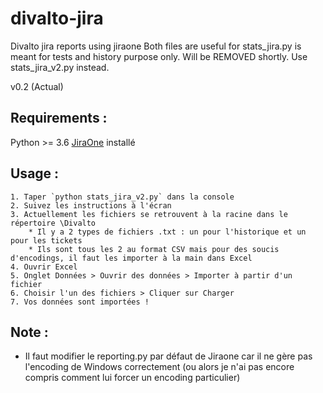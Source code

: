 # divalto-jira
Divalto jira reports using jiraone
Both files are useful for stats_jira.py is meant for tests and history purpose only. Will be REMOVED shortly.
Use stats_jira_v2.py instead.

v0.2 (Actual)

Requirements : 
--------------
Python >= 3.6
[JiraOne](https://pypi.org/project/jiraone/ "jiraone") installé

Usage :
-------

    1. Taper `python stats_jira_v2.py` dans la console
    2. Suivez les instructions à l'écran
    3. Actuellement les fichiers se retrouvent à la racine dans le répertoire \Divalto
        * Il y a 2 types de fichiers .txt : un pour l'historique et un pour les tickets
        * Ils sont tous les 2 au format CSV mais pour des soucis d'encodings, il faut les importer à la main dans Excel
    4. Ouvrir Excel
    5. Onglet Données > Ouvrir des données > Importer à partir d'un fichier
    6. Choisir l'un des fichiers > Cliquer sur Charger
    7. Vos données sont importées !

Note :
------
- Il faut modifier le reporting.py par défaut de Jiraone car il ne gère pas l'encoding de Windows correctement 
(ou alors je n'ai pas encore compris comment lui forcer un encoding particulier)
